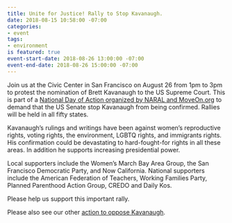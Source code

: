 ```yaml
---
title: Unite for Justice! Rally to Stop Kavanaugh.
date: 2018-08-15 10:58:00 -07:00
categories:
- event
tags:
- environment
is featured: true
event-start-date: 2018-08-26 13:00:00 -07:00
event-end-date: 2018-08-26 15:00:00 -07:00
---
```


Join us at the Civic Center in San Francisco on August 26 from 1pm to 3pm to protest the nomination of Brett Kavanaugh to the US Supreme Court. This is part of a [National Day of Action organized by NARAL and MoveOn.org](https://act.moveon.org/event/unite-for-justice/21198/signup/) to demand that the US Senate stop Kavanaugh from being confirmed. Rallies will be held in all fifty states.  

Kavanaugh’s rulings and writings have been against women’s reproductive rights, voting rights, the environment, LGBTQ rights, and immigrants rights. His confirmation could be devastating to hard-fought-for rights in all these areas. In addition he supports increasing presidential power.  

Local supporters include the Women’s March Bay Area Group, the San Francisco Democratic Party, and Now California. National supporters include the American Federation of Teachers, Working Families Party, Planned Parenthood Action Group, CREDO and Daily Kos.  

Please help us support this important rally.  

Please also see our other [action to oppose Kavanaugh](https://indivisibleberkeley.org/action/kavanaugh-one-of-the-most-anti-environment-judges-in-america).